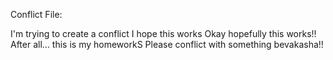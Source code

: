 Conflict File:

I'm trying to create a conflict
I hope this works
Okay hopefully this works!!
After all... this is my homeworkS
Please conflict with something bevakasha!!